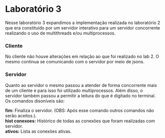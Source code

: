 # Laboratório 3

Nesse laboratório 3 expandimos a implementação realizada no laboratório 2 que era constituído por um servidor interativo
para um servidor concorrente realizando o uso de multithreads e/ou multiprocessos.

### Cliente

No cliente não houve alterações em relação ao que foi realizado no lab 2.
O mesmo continua se comunicando com o servidor por meio de jsons.

### Servidor

Quanto ao servidor o mesmo passou a atender de forma concorrente mais de um cliente
e para isso foi utilizado multiprocessos. Além disso, o servidor também passou a permitir a leitura do que é digitado no terminal.
Os comandos disoníveis são:

<b>fim:</b> Finaliza o servidor. (OBS: Após esse comando outros comandos não serão aceitos.).<br>
<b>hist conexoes:</b> Histórico de todas as conexões que foram realizadas com servidor.<br>
<b>ativos:</b> Lista as conexões ativas.<br>


